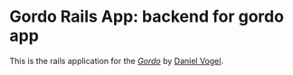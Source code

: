 # Gordo Rails App: backend for gordo app

This is the rails application for the
[*Gordo*](http://getgordo.com/)
by [Daniel Vogel](http://vogelito.com/).
